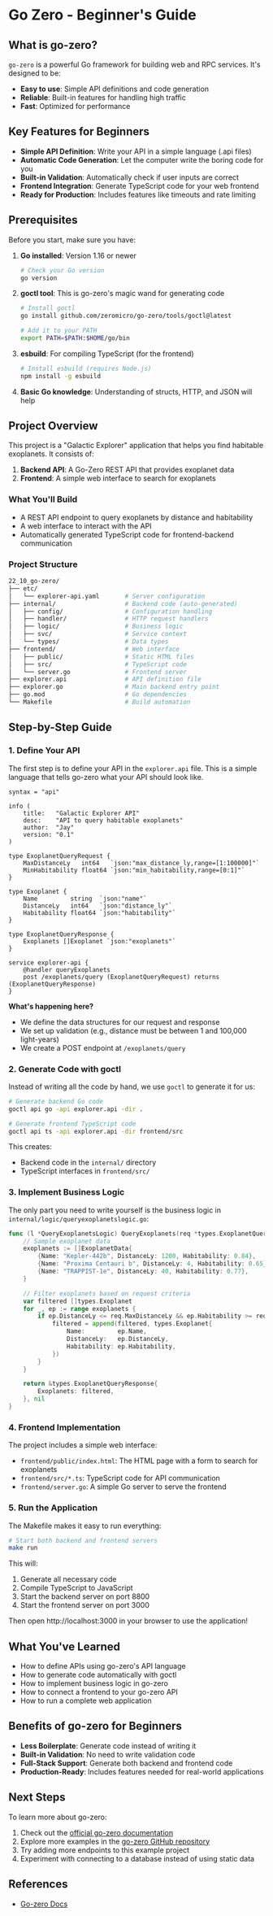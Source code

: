 # Go Zero - Beginner's Guide

## What is go-zero?

`go-zero` is a powerful Go framework for building web and RPC services. It's designed to be:

- **Easy to use**: Simple API definitions and code generation
- **Reliable**: Built-in features for handling high traffic
- **Fast**: Optimized for performance

## Key Features for Beginners

- **Simple API Definition**: Write your API in a simple language (.api files)
- **Automatic Code Generation**: Let the computer write the boring code for you
- **Built-in Validation**: Automatically check if user inputs are correct
- **Frontend Integration**: Generate TypeScript code for your web frontend
- **Ready for Production**: Includes features like timeouts and rate limiting

## Prerequisites

Before you start, make sure you have:

1. **Go installed**: Version 1.16 or newer
   ```bash
   # Check your Go version
   go version
   ```

2. **goctl tool**: This is go-zero's magic wand for generating code
   ```bash
   # Install goctl
   go install github.com/zeromicro/go-zero/tools/goctl@latest
   
   # Add it to your PATH
   export PATH=$PATH:$HOME/go/bin
   ```

3. **esbuild**: For compiling TypeScript (for the frontend)
   ```bash
   # Install esbuild (requires Node.js)
   npm install -g esbuild
   ```

4. **Basic Go knowledge**: Understanding of structs, HTTP, and JSON will help

## Project Overview

This project is a "Galactic Explorer" application that helps you find habitable exoplanets. It consists of:

1. **Backend API**: A Go-Zero REST API that provides exoplanet data
2. **Frontend**: A simple web interface to search for exoplanets

### What You'll Build

- A REST API endpoint to query exoplanets by distance and habitability
- A web interface to interact with the API
- Automatically generated TypeScript code for frontend-backend communication

### Project Structure

```bash
22_10_go-zero/
├── etc/
│   └── explorer-api.yaml       # Server configuration
├── internal/                   # Backend code (auto-generated)
│   ├── config/                 # Configuration handling
│   ├── handler/                # HTTP request handlers
│   ├── logic/                  # Business logic
│   ├── svc/                    # Service context
│   └── types/                  # Data types
├── frontend/                   # Web interface
│   ├── public/                 # Static HTML files
│   ├── src/                    # TypeScript code
│   └── server.go               # Frontend server
├── explorer.api                # API definition file
├── explorer.go                 # Main backend entry point
├── go.mod                      # Go dependencies
└── Makefile                    # Build automation
```

## Step-by-Step Guide

### 1. Define Your API

The first step is to define your API in the `explorer.api` file. This is a simple language that tells go-zero what your API should look like.

```
syntax = "api"

info (
	title:   "Galactic Explorer API"
	desc:    "API to query habitable exoplanets"
	author:  "Jay"
	version: "0.1"
)

type ExoplanetQueryRequest {
	MaxDistanceLy   int64   `json:"max_distance_ly,range=[1:100000]"`
	MinHabitability float64 `json:"min_habitability,range=[0:1]"`
}

type Exoplanet {
	Name         string  `json:"name"`
	DistanceLy   int64   `json:"distance_ly"`
	Habitability float64 `json:"habitability"`
}

type ExoplanetQueryResponse {
	Exoplanets []Exoplanet `json:"exoplanets"`
}

service explorer-api {
	@handler queryExoplanets
	post /exoplanets/query (ExoplanetQueryRequest) returns (ExoplanetQueryResponse)
}
```

**What's happening here?**
- We define the data structures for our request and response
- We set up validation (e.g., distance must be between 1 and 100,000 light-years)
- We create a POST endpoint at `/exoplanets/query`

### 2. Generate Code with goctl

Instead of writing all the code by hand, we use `goctl` to generate it for us:

```bash
# Generate backend Go code
goctl api go -api explorer.api -dir .

# Generate frontend TypeScript code
goctl api ts -api explorer.api -dir frontend/src
```

This creates:
- Backend code in the `internal/` directory
- TypeScript interfaces in `frontend/src/`

### 3. Implement Business Logic

The only part you need to write yourself is the business logic in `internal/logic/queryexoplanetslogic.go`:

```go
func (l *QueryExoplanetsLogic) QueryExoplanets(req *types.ExoplanetQueryRequest) (resp *types.ExoplanetQueryResponse, err error) {
	// Sample exoplanet data
	exoplanets := []ExoplanetData{
		{Name: "Kepler-442b", DistanceLy: 1200, Habitability: 0.84},
		{Name: "Proxima Centauri b", DistanceLy: 4, Habitability: 0.65},
		{Name: "TRAPPIST-1e", DistanceLy: 40, Habitability: 0.77},
	}

	// Filter exoplanets based on request criteria
	var filtered []types.Exoplanet
	for _, ep := range exoplanets {
		if ep.DistanceLy <= req.MaxDistanceLy && ep.Habitability >= req.MinHabitability {
			filtered = append(filtered, types.Exoplanet{
				Name:         ep.Name,
				DistanceLy:   ep.DistanceLy,
				Habitability: ep.Habitability,
			})
		}
	}

	return &types.ExoplanetQueryResponse{
		Exoplanets: filtered,
	}, nil
}
```

### 4. Frontend Implementation

The project includes a simple web interface:

- `frontend/public/index.html`: The HTML page with a form to search for exoplanets
- `frontend/src/*.ts`: TypeScript code for API communication
- `frontend/server.go`: A simple Go server to serve the frontend

### 5. Run the Application

The Makefile makes it easy to run everything:

```bash
# Start both backend and frontend servers
make run
```

This will:
1. Generate all necessary code
2. Compile TypeScript to JavaScript
3. Start the backend server on port 8800
4. Start the frontend server on port 3000

Then open http://localhost:3000 in your browser to use the application!

## What You've Learned

- How to define APIs using go-zero's API language
- How to generate code automatically with goctl
- How to implement business logic in go-zero
- How to connect a frontend to your go-zero API
- How to run a complete web application

## Benefits of go-zero for Beginners

- **Less Boilerplate**: Generate code instead of writing it
- **Built-in Validation**: No need to write validation code
- **Full-Stack Support**: Generate both backend and frontend code
- **Production-Ready**: Includes features needed for real-world applications

## Next Steps

To learn more about go-zero:

1. Check out the [official go-zero documentation](https://go-zero.dev/)
2. Explore more examples in the [go-zero GitHub repository](https://github.com/zeromicro/go-zero)
3. Try adding more endpoints to this example project
4. Experiment with connecting to a database instead of using static data

## References

- [Go-zero Docs](https://go-zero.dev/docs/introduction)
